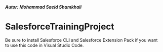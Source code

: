 ***Autor: Mohammad Saeid Shamkhali***

# SalesforceTrainingProject

Be sure to install Salesforce CLI and Salesforce Extension Pack if you want to use this code in Visual Studio Code.